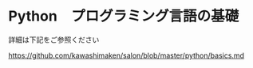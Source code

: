 # Python　プログラミング言語の基礎

詳細は下記をご参照ください

https://github.com/kawashimaken/salon/blob/master/python/basics.md